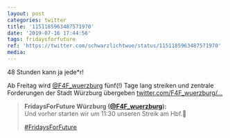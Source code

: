 ```yaml
---
layout: post
categories: twitter
title: '1151185963487571970'
date: '2019-07-16 17:44:56'
tags: fridaysforfuture
ref: 'https://twitter.com/schwarzlichtwue/status/1151185963487571970'
media:
---
```

48 Stunden kann ja jede\*r!

Ab Freitag wird [@F4F_wuerzburg](https://twitter.com/F4F_wuerzburg) fünf(!) Tage lang streiken und zentrale Forderungen der Stadt Würzburg übergeben [twitter.com/F4F_wuerzburg/…](https://twitter.com/F4F_wuerzburg/status/1151080247347097601) 


> <b>FridaysForFuture Würzburg ([@F4F_wuerzburg](https://twitter.com/F4F_wuerzburg)):</b>  
>Und vorher starten wir um 11:30 unseren Streik am Hbf.💚   
>  
>[#FridaysForFuture](/t/fridaysforfuture)    
>  
>  

